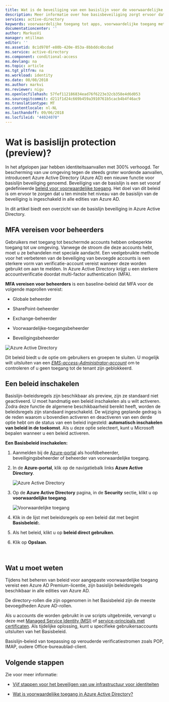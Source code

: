 ```yaml
---
title: Wat is de beveiliging van een basislijn voor de voorwaardelijke toegang van Azure Active Directory? -preview | Microsoft Docs
description: Meer informatie over hoe basisbeveiliging zorgt ervoor dat u ten minste het niveau van de basislijn van de beveiliging is ingeschakeld in uw Azure Active Directory-omgeving hebt.
services: active-directory
keywords: voorwaardelijke toegang tot apps, voorwaardelijke toegang met Azure AD, beveiligde toegang tot bedrijfsresources, beleid voor voorwaardelijke toegang
documentationcenter: ''
author: MarkusVi
manager: mtillman
editor: ''
ms.assetid: 8c1d978f-e80b-420e-853a-8bbddc4bcdad
ms.service: active-directory
ms.component: conditional-access
ms.devlang: na
ms.topic: article
ms.tgt_pltfrm: na
ms.workload: identity
ms.date: 08/08/2018
ms.author: markvi
ms.reviewer: nigu
ms.openlocfilehash: 57fef112186834ead76f6223e32cb358e4d6d053
ms.sourcegitcommit: d211f1d24c669b459a3910761b5cacb4b4f46ac9
ms.translationtype: MT
ms.contentlocale: nl-NL
ms.lasthandoff: 09/06/2018
ms.locfileid: "44024070"
---
```

# <a name="what-is-baseline-protection-preview"></a>Wat is basislijn protection (preview)?  

In het afgelopen jaar hebben identiteitsaanvallen met 300% verhoogd. Ter bescherming van uw omgeving tegen de steeds groter wordende aanvallen, introduceert Azure Active Directory (Azure AD) een nieuwe functie voor basislijn beveiliging genoemd. Beveiliging van de basislijn is een set vooraf gedefinieerde [beleid voor voorwaardelijke toegang](../active-directory-conditional-access-azure-portal.md). Het doel van dit beleid is om ervoor te zorgen dat u ten minste het niveau van de basislijn van de beveiliging is ingeschakeld in alle edities van Azure AD. 

In dit artikel biedt een overzicht van de basislijn beveiliging in Azure Active Directory.


 
## <a name="require-mfa-for-admins"></a>MFA vereisen voor beheerders

Gebruikers met toegang tot beschermde accounts hebben onbeperkte toegang tot uw omgeving. Vanwege de stroom die deze accounts hebt, moet u ze behandelen met speciale aandacht. Een veelgebruikte methode voor het verbeteren van de beveiliging van bevoegde accounts is een sterkere vorm van verificatie-account vereist wanneer deze worden gebruikt om aan te melden. In Azure Active Directory krijgt u een sterkere accountverificatie doordat multi-factor authentication (MFA).  

**MFA vereisen voor beheerders** is een baseline-beleid dat MFA voor de volgende maprollen vereist: 

- Globale beheerder  

- SharePoint-beheerder  

- Exchange-beheerder  

- Voorwaardelijke-toegangsbeheerder  

- Beveiligingsbeheerder  


![Azure Active Directory](./media/baseline-protection/01.png)

Dit beleid biedt u de optie om gebruikers en groepen te sluiten. U mogelijk wilt uitsluiten van een *[EMS-access-Administrator-account](../users-groups-roles/directory-emergency-access.md)* om te controleren of u geen toegang tot de tenant zijn geblokkeerd.


## <a name="enable-a-baseline-policy"></a>Een beleid inschakelen 

Basislijn-beleidsregels zijn beschikbaar als preview, zijn ze standaard niet geactiveerd. U moet handmatig een beleid inschakelen als u wilt activeren. Zodra deze functie de algemene beschikbaarheid bereikt heeft, worden de beleidsregels zijn standaard ingeschakeld. De wijziging geplande gedrag is de reden waarom u bovendien activeren en deactiveren van een derde optie hebt om de status van een beleid ingesteld: **automatisch inschakelen van beleid in de toekomst**. Als u deze optie selecteert, kunt u Microsoft bepalen wanneer u een beleid activeren.      


**Een Basisbeleid inschakelen:**  

1. Aanmelden bij de [Azure-portal](https://portal.azure.com) als hoofdbeheerder, beveiligingsbeheerder of beheerder van voorwaardelijke toegang.

2. In de **Azure-portal**, klik op de navigatiebalk links **Azure Active Directory**.

    ![Azure Active Directory](./media/baseline-protection/02.png)

3. Op de **Azure Active Directory** pagina, in de **Security** sectie, klikt u op **voorwaardelijke toegang**.

    ![Voorwaardelijke toegang](./media/baseline-protection/05.png)

4. Klik in de lijst met beleidsregels op een beleid dat met begint **Basisbeleid:**. 

5. Als het beleid, klikt u op **beleid direct gebruiken**.

6. Klik op **Opslaan**. 
 
  
 

## <a name="what-you-should-know"></a>Wat u moet weten 

Tijdens het beheren van beleid voor aangepaste voorwaardelijke toegang vereist een Azure AD Premium-licentie, zijn basislijn beleidsregels beschikbaar in alle edities van Azure AD.     

De directory-rollen die zijn opgenomen in het Basisbeleid zijn de meeste bevoegdheden Azure AD-rollen. 

Als u accounts die worden gebruikt in uw scripts uitgebreide, vervangt u deze met [Managed Service Identity (MSI)](../managed-identities-azure-resources/overview.md) of [service-principals met certificaten](../../azure-resource-manager/resource-group-authenticate-service-principal.md). Als tijdelijke oplossing, kunt u specifieke gebruikersaccounts uitsluiten van het Basisbeleid. 

Basislijn-beleid van toepassing op verouderde verificatiestromen zoals POP, IMAP, oudere Office-bureaublad-client. 




## <a name="next-steps"></a>Volgende stappen

Zie voor meer informatie:

- [Vijf stappen voor het beveiligen van uw infrastructuur voor identiteiten](https://docs.microsoft.com/azure/security/azure-ad-secure-steps)

- [Wat is voorwaardelijke toegang in Azure Active Directory?](overview.md) 

